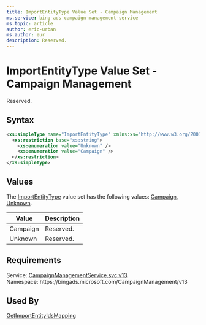 ```yaml
---
title: ImportEntityType Value Set - Campaign Management
ms.service: bing-ads-campaign-management-service
ms.topic: article
author: eric-urban
ms.author: eur
description: Reserved.
---
```

# ImportEntityType Value Set - Campaign Management
Reserved.

## Syntax
```xml
<xs:simpleType name="ImportEntityType" xmlns:xs="http://www.w3.org/2001/XMLSchema">
  <xs:restriction base="xs:string">
    <xs:enumeration value="Unknown" />
    <xs:enumeration value="Campaign" />
  </xs:restriction>
</xs:simpleType>
```

## <a name="values"></a>Values

The [ImportEntityType](importentitytype.md) value set has the following values: [Campaign](#campaign), [Unknown](#unknown).

|Value|Description|
|-----------|---------------|
|<a name="campaign"></a>Campaign|Reserved.|
|<a name="unknown"></a>Unknown|Reserved.|

## Requirements
Service: [CampaignManagementService.svc v13](https://campaign.api.bingads.microsoft.com/Api/Advertiser/CampaignManagement/v13/CampaignManagementService.svc)  
Namespace: https\://bingads.microsoft.com/CampaignManagement/v13  

## Used By
[GetImportEntityIdsMapping](getimportentityidsmapping.md)  
